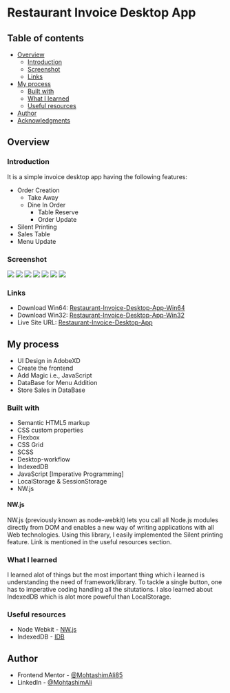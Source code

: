 # Restaurant Invoice Desktop App

## Table of contents

- [Overview](#overview)
  - [Introduction](#introduction)
  - [Screenshot](#screenshot)
  - [Links](#links)
- [My process](#my-process)
  - [Built with](#built-with)
  - [What I learned](#what-i-learned)
  - [Useful resources](#useful-resources)
- [Author](#author)
- [Acknowledgments](#acknowledgments)

## Overview

### Introduction

It is a simple invoice desktop app having the following features:

- Order Creation
  - Take Away
  - Dine In Order
    - Table Reserve
    - Order Update
- Silent Printing
- Sales Table
- Menu Update

### Screenshot

![](./screenshot/Screenshot1.png)
![](./screenshot/Screenshot2.png)
![](./screenshot/Screenshot4.png)
![](./screenshot/Screenshot5.png)
![](./screenshot/Screenshot6.png)
![](./screenshot/Screenshot7.png)
![](./screenshot/Screenshot8.png)

### Links

- Download Win64: [Restaurant-Invoice-Desktop-App-Win64](https://drive.google.com/file/d/1FpEXEDx5P1FBeqsxu5fW9yYd0YhqrJOO/view?usp=sharing)
- Download Win32: [Restaurant-Invoice-Desktop-App-Win32](https://drive.google.com/file/d/1RDF2dbd5aEDr6xpgyzc3_0dsc4T_-lyY/view?usp=sharing)
- Live Site URL: [Restaurant-Invoice-Desktop-App](https://restaurant-invoice.vercel.app/index.html)

## My process

- UI Design in AdobeXD
- Create the frontend
- Add Magic i.e., JavaScript
- DataBase for Menu Addition
- Store Sales in DataBase

### Built with

- Semantic HTML5 markup
- CSS custom properties
- Flexbox
- CSS Grid
- SCSS
- Desktop-workflow
- IndexedDB
- JavaScript [Imperative Programming]
- LocalStorage & SessionStorage
- NW.js

#### NW.js

NW.js (previously known as node-webkit) lets you call all Node.js modules directly from DOM and enables a new way of writing applications with all Web technologies.
Using this library, I easily implemented the Silent printing feature.
Link is mentioned in the useful resources section.

### What I learned

I learned alot of things but the most important thing which i learned is understanding the need of framework/library.
To tackle a single button, one has to imperative coding handling all the situtations.
I also learned about IndexedDB which is alot more poweful than LocalStorage.

### Useful resources

- Node Webkit - [NW.js](https://nwjs.io/)
- IndexedDB - [IDB](https://javascript.info/indexeddb)

## Author

- Frontend Mentor - [@MohtashimAli85](https://www.frontendmentor.io/profile/MohtashimAli85)
- LinkedIn - [@MohtashimAli](https://www.linkedin.com/in/mohtashim-ali-698720194/)
